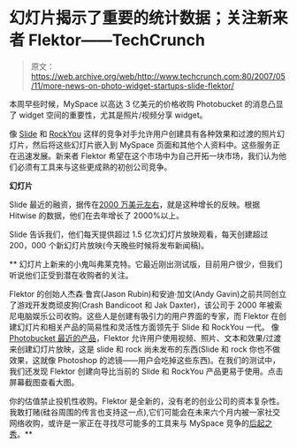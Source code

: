 # 幻灯片揭示了重要的统计数据；关注新来者 Flektor——TechCrunch

> 原文：<https://web.archive.org/web/http://www.techcrunch.com:80/2007/05/11/more-news-on-photo-widget-startups-slide-flektor/>

本周早些时候，MySpace 以高达 3 亿美元的价格收购 Photobucket 的消息凸显了 widget 空间的重要性，尤其是照片/视频分享 widget。

像 [Slide](https://web.archive.org/web/20220818220810/http://www.slide.com/) 和 [RockYou](https://web.archive.org/web/20220818220810/http://www.slide.com/) 这样的竞争对手允许用户创建具有各种效果和过渡的照片幻灯片，然后将这些幻灯片嵌入到 MySpace 页面和其他个人资料中。这些服务正在迅速发展。新来者 Flektor 希望在这个市场中为自己开拓一块市场，我们认为他们必须有工具来与这些更成熟的初创公司竞争。

**幻灯片**

Slide 最近的融资，据传在[2000 万美元左右](https://web.archive.org/web/20220818220810/http://www.beta.techcrunch.com/2007/01/06/rumor-slides-venture-round-was-20-million/)，就是这种增长的反映。根据 Hitwise 的数据，他们在去年增长了 2000%以上。

Slide 告诉我们，他们每天提供超过 1.5 亿次幻灯片放映观看，每天创建超过 200，000 个新幻灯片放映(今天晚些时候将发布新闻稿)。

 **[](https://web.archive.org/web/20220818220810/http://www.flektor.com/) 幻灯片上新来的小鬼叫弗莱克特。它最近刚出测试版，目前用户很少，但我们听说他们正受到潜在收购者的关注。

Flektor 的创始人杰森·鲁宾(Jason Rubin)和安迪·加文(Andy Gavin)之前共同创立了游戏开发商顽皮狗(Crash Bandicoot 和 Jak Daxter)，该公司于 2000 年被索尼电脑娱乐公司收购。这些人是创建有吸引力的用户界面的专家，而 Flektor 在创建幻灯片和相关产品的简易性和灵活性方面领先于 Slide 和 RockYou 一代。
 [](https://web.archive.org/web/20220818220810/https://beta.techcrunch.com/wp-content/uploads/2007/05/flektorb.png) 像 [Photobucket 最近的产品](https://web.archive.org/web/20220818220810/http://www.beta.techcrunch.com/2007/02/16/newest-flash-tools-on-display-at-photobucket/)，Flektor 允许用户使用视频、照片、文本和效果/过渡来创建幻灯片放映，这是 slide 和 rock 尚未发布的东西(Slide 和 rock 你也不做效果，这就像 Photoshop 的滤镜——用户会吃掉这些东西)。在我们的测试中，我们还发现 Flektor 创建向导比当前的 Slide 和 RockYou 产品更易于使用。点击屏幕截图查看大图。

你的估值禁止投机性收购。Flektor 是全新的，没有老的创业公司的资本复杂性。我敢打赌(硅谷周围的传言也支持这一点),它们可能会在未来六个月内被一家社交网络收购，或许是一家正在寻找尽可能多的工具来与 MySpace 竞争的[后起之秀](https://web.archive.org/web/20220818220810/http://www.beta.techcrunch.com/2007/05/09/tagged-turns-profitable-may-be-fastest-growing-social-network/)。**